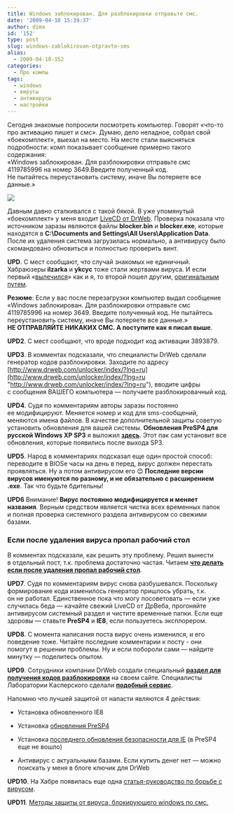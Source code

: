```yaml
---
title: Windows заблокирован. Для разблокировки отправьте смс.
date: '2009-04-10 15:39:37'
author: dima
id: '152'
type: post
slug: windows-zablokirovan-otpravte-sms
alias: 
  - 2009-04-10-152
categories:
  - Про компы
tags:
  - windows
  - вирусы
  - антивирусы
  - настройки
---
```


Сегодня знакомые попросили посмотреть компьютер. Говорят «что-то про активацию пишет и смс». Думаю, дело неладное, собрал свой «боекомплект», выехал на место. На месте стали выясняться подробности: комп показывает сообщение примерно такого содержания:  
«Windows заблокирован. Для разблокировки отправьте смс 4119785996 на номер 3649.Введите полученный код.  
Не пытайтесь переустановить систему, иначе Вы потеряете все данные.»

[![](/uploads/_bl/1/s55923.jpg)](/uploads/_bl/1/55923.jpg "Нажмите, для просмотра в полном размере...")

Давным давно сталкивался с такой бякой. В уже упомянутый «боекомплект» у меня входит [LiveCD от DrWeb](http://www.freedrweb.com/livecd/ "http://www.freedrweb.com/livecd/"). Проверка показала что источником заразы являются файлы **blocker.bin** и **blocker.exe**, которые находятся в **C:\\Documents and Settings\\All Users\\Application Data**.  
После их удаления система загрузилась нормально, а антивирусу было скомандовано обновиться и полностью проверить винт.

**UPD**. C мест сообщают, что случай знакомых не единичный.  
Хабраюзеры **ilzarka** и **ykcyc** тоже стали жертвами вируса. И если первый «[вылечился](http://ilzarka.habrahabr.ru/blog/56869/ "http://ilzarka.habrahabr.ru/blog/56869/")» как и я, то второй пошел другим, [оригинальным путем](http://habrahabr.ru/blogs/i_am_clever/56923/ "http://habrahabr.ru/blogs/i_am_clever/56923/").

**Резюме**: Если у вас после перезагрузки компьютер выдал сообщение «Windows заблокирован. Для разблокировки отправьте смс 4119785996 на номер 3649. Введите полученный код. Не пытайтесь переустановить систему, иначе Вы потеряете все данные.» **НЕ ОТПРАВЛЯЙТЕ НИКАКИХ СМС. А поступите как я писал выше**.

**UPD2**. C мест сообщают, что вроде подходит код активации 3893879.

**UPD3**. В комментах подсказали, что специалисты DrWeb сделали генератор кодов разблокировки. Заходите по адресу [http://www.drweb.com/unlocker/index/?lng=ru](http://www.drweb.com/unlocker/index/?lng=ru "http://www.drweb.com/unlocker/index/?lng=ru"), вводите цифры с сообщения ВАШЕГО компьютера — получаете разблокировачный код.

**UPD4**. Судя по комментариям авторы заразы постоянно ее модифицируют. Меняется номер и код для sms-сообщений, меняются имена файлов. В качестве дополнительной защиты советую установить обновления для вашей системы. **Обновления PreSP4 для русской Windows XP SP3** я выложил **[здесь](http://depositfiles.com/ru/files/8qy4aoq03 "http://depositfiles.com/ru/files/8qy4aoq03")**. Этот пак сам установит все обновления, которые появились после выхода SP3.

**UPD5**. Народ в комментариях подсказал еще один простой способ: переводите в BIOSе часы на день в перед, вирус должен перестать проявляться. Ну а потом антивирусом его 😊 **Последние версии вирусов именуются по разному, и не обязательно с расширением .ехе**. Так что будьте бдительны!

**UPD6** Внимание! **Вирус постоянно модифицируется и меняет названия**. Верным средством является чистка всех временных папок и полная проверка системного раздела антивирусом со свежими базами.

### Если после удаления вируса пропал рабочий стол

  
В комментах подсказали, как решить эту проблему. Решил вынести в отдельный пост, т.к. проблема достаточно частая. Читаем **[что делать если после удаления пропал рабочий стол](/blog/2009-04-30-158 "/blog/2009-04-30-158")**.  
  

**UPD7**. Судя по комментариям вирус снова разбушевался. Поскольку формирование кода изменилось генератор пришлось убрать, т.к. он не работал. Единственное пока что могу посоветовать — если уже случилась беда — качайте свежий LiveCD от ДрВеба, прогоняйте антивирусом системный раздел и чистите временные папки. Если еще здоровы — ставьте **PreSP4** и **IE8**, если пользуетесь эксплорером.

**UPD8**. C момента написания поста вирус очень изменился, и его поведение тоже. Читайте последние комментарии к посту - они помогут в решении проблемы. Ну и если побороли сами — найдите минутку — поделитесь опытом.

**UPD9**. Сотрудники компании DrWeb создали специальный **[раздел для получения кодов разблокировки](http://www.drweb.com/unlocker/index/ "http://www.drweb.com/unlocker/index/")** на своем сайте. Специалисты Лаборатории Касперского сделали **[подобный сервис](http://support.kaspersky.ru/viruses/deblocker "http://support.kaspersky.ru/viruses/deblocker")**.

Напомню что лучшей защитой от напасти являются 4 действия:  

  
*   Установка обновленного IE8
    
*   Установка [обновления PreSP4](http://depositfiles.com/files/0xomd8oba)  
    
*   Установка [последнего обновления безопасности для IE](/blog/2010-01-21-204) (в PreSP4 еще не вошло)  
    
*   Антивирус с актуальными базами. Если купить денег нет — можно поискать у меня в блоге ключик для DrWeb  
    

  

**UPD10**. На Хабре появилась еще одна [статья-руководство по борьбе с вирусом](http://demmsnt.habrahabr.ru/blog/85101/ "http://demmsnt.habrahabr.ru/blog/85101/").  

**UPD11**. [Методы защиты от вируса, блокирующего windows по смс.](/blog/2010-06-30-222)